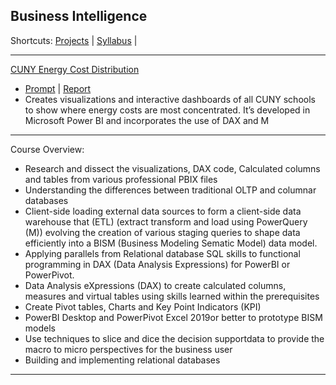 ## Business Intelligence
Shortcuts: 
[Projects]() |
[Syllabus]() |
 
___
[CUNY Energy Cost Distribution]()
* [Prompt]() | [Report]() 
* Creates visualizations and interactive dashboards of all CUNY schools to show where energy costs are most concentrated. It’s developed in Microsoft Power BI and incorporates the use of DAX and M
___ 
Course Overview:
* Research and dissect the visualizations, DAX code, Calculated columns and tables from various professional PBIX files
* Understanding the differences between traditional OLTP and columnar databases
* Client-side loading external data sources to form a client-side data warehouse that (ETL) (extract transform and load using PowerQuery (M)) evolving the creation of various staging queries to shape data efficiently into a BISM (Business Modeling Sematic Model) data model.
* Applying parallels from Relational database SQL skills to functional programming in DAX (Data Analysis Expressions) for PowerBI or PowerPivot.
* Data Analysis eXpressions (DAX) to create calculated columns, measures and virtual tables using skills learned within the prerequisites
* Create Pivot tables, Charts and Key Point Indicators (KPI)
* PowerBI Desktop and PowerPivot Excel 2019or better to prototype BISM models
* Use techniques to slice and dice the decision supportdata to provide the macro to micro perspectives for the business user
* Building and implementing relational databases
___

